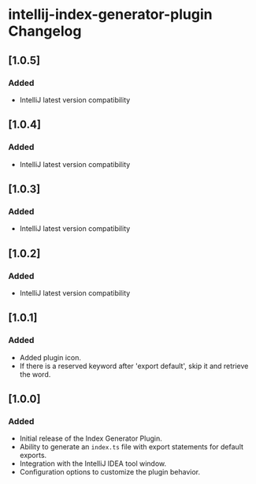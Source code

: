 <!-- Keep a Changelog guide -> https://keepachangelog.com -->

# intellij-index-generator-plugin Changelog

## [1.0.5]

### Added

- IntelliJ latest version compatibility

## [1.0.4]

### Added

- IntelliJ latest version compatibility

## [1.0.3]

### Added

- IntelliJ latest version compatibility

## [1.0.2]

### Added

- IntelliJ latest version compatibility

## [1.0.1]

### Added

- Added plugin icon.
- If there is a reserved keyword after 'export default', skip it and retrieve the word.

## [1.0.0]

### Added

- Initial release of the Index Generator Plugin.
- Ability to generate an `index.ts` file with export statements for default exports.
- Integration with the IntelliJ IDEA tool window.
- Configuration options to customize the plugin behavior.
